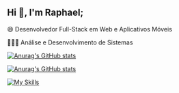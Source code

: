 ## Hi 👋, I'm Raphael;

😄 Desenvolvedor Full-Stack em Web e Aplicativos Móveis

👩🏻‍🎓 Análise e Desenvolvimento de Sistemas

[![Anurag's GitHub stats](https://github-readme-stats.vercel.app/api?username=oraphaleao&show_icons=true&theme=react&include_all_commits=true&count_private=true)](https://github.com/anuraghazra/github-readme-stats)

[![Anurag's GitHub stats](https://github-readme-stats.vercel.app/api/top-langs/?username=oraphaleao&layout=compact&langs_count=8&theme=react)](https://github.com/anuraghazra/github-readme-stats)

[![My Skills](https://skillicons.dev/icons?i=cloudflare,aws,github,git,js,jquery,html,css,bootstrap,flutter,dart,php,java,kotlin,spring,cs,mysql,eclipse)](https://skillicons.dev)

<!--
**oraphaleao/oraphaleao** is a ✨ _special_ ✨ repository because its `README.md` (this file) appears on your GitHub profile.

Here are some ideas to get you started:

- 🔭 I’m currently working on ...
- 🌱 I’m currently learning ...
- 👯 I’m looking to collaborate on ...
- 🤔 I’m looking for help with ...
- 💬 Ask me about ...
- 📫 How to reach me: ...
- 😄 Pronouns: ...
- ⚡ Fun fact: ...
-->
